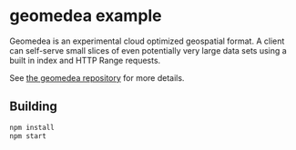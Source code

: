 # geomedea example

Geomedea is an experimental cloud optimized geospatial format. A client can
self-serve small slices of even potentially very large data sets using a built
in index and HTTP Range requests.

See [the geomedea repository](https://github.com/michaelkirk/geomedea) for more details.

## Building

```sh
npm install
npm start
```

